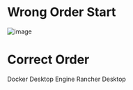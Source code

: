 # Wrong Order Start
![image](https://github.com/user-attachments/assets/0a50e128-ad8b-4678-9241-43b3166f5aed)

# Correct Order
Docker Desktop Engine
Rancher Desktop
